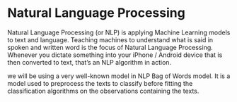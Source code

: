 # Natural Language Processing 

Natural Language Processing (or NLP) is applying Machine Learning models to text and language. Teaching machines to understand what is said in spoken and written word is the focus of Natural Language Processing. Whenever you dictate something into your iPhone / Android device that is then converted to text, that’s an NLP algorithm in action.

we will be using a very well-known model in NLP Bag of Words model. It is a model used to preprocess the texts to classify before fitting the classification algorithms on the observations containing the texts.